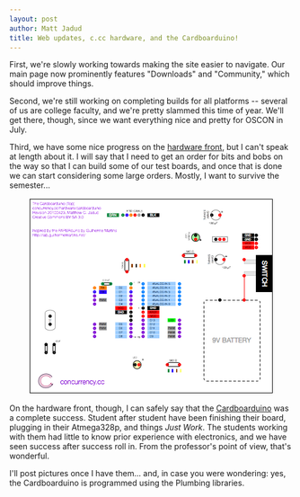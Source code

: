 ```yaml
---
layout: post
author: Matt Jadud
title: Web updates, c.cc hardware, and the Cardboarduino!
---
```


First, we're slowly working towards making the site easier to navigate. Our main page now prominently features "Downloads" and "Community," which should improve things.

Second, we're still working on completing builds for all platforms -- several of us are college faculty, and we're pretty slammed this time of year. We'll get there, though, since we want everything nice and pretty for OSCON in July.

Third, we have some nice progress on the [hardware front](/hardware/ccc), but I can't speak at length about it. I will say that I need to get an order for bits and bobs on the way so that I can build some of our test boards, and once that is done we can start considering some large orders. Mostly, I want to survive the semester...

<p align="center">
<img src="/images/cardboarduino-top.png"/>
</p>

On the hardware front, though, I can safely say that the [Cardboarduino](/hardware/cardboarduino) was a complete success. Student after student have been finishing their board, plugging in their Atmega328p, and things *Just Work*. The students working with them had little to know prior experience with electronics, and we have seen success after success roll in. From the professor's point of view, that's wonderful. 

I'll post pictures once I have them... and, in case you were wondering: yes, the Cardboarduino is programmed using the Plumbing libraries.
